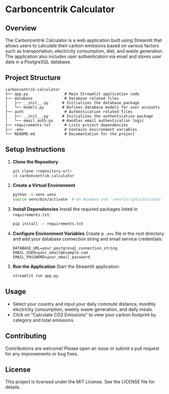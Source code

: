 # Carboncentrik Calculator

## Overview
The Carboncentrik Calculator is a web application built using Streamlit that allows users to calculate their carbon emissions based on various factors such as transportation, electricity consumption, diet, and waste generation. The application also includes user authentication via email and stores user data in a PostgreSQL database.

## Project Structure
```
carboncentrik-calculator
├── app.py                # Main Streamlit application code
├── database              # Database related files
│   ├── __init__.py      # Initializes the database package
│   └── models.py        # Defines database models for user accounts
├── auth                  # Authentication related files
│   ├── __init__.py      # Initializes the authentication package
│   └── email_auth.py    # Handles email authentication logic
├── requirements.txt      # Lists project dependencies
├── .env                  # Contains environment variables
└── README.md             # Documentation for the project
```

## Setup Instructions

1. **Clone the Repository**
   ```bash
   git clone <repository-url>
   cd carboncentrik-calculator
   ```

2. **Create a Virtual Environment**
   ```bash
   python -m venv venv
   source venv/bin/activate  # On Windows use `venv\Scripts\activate`
   ```

3. **Install Dependencies**
   Install the required packages listed in `requirements.txt`:
   ```bash
   pip install -r requirements.txt
   ```

4. **Configure Environment Variables**
   Create a `.env` file in the root directory and add your database connection string and email service credentials:
   ```
   DATABASE_URL=your_postgresql_connection_string
   EMAIL_USER=your_email@example.com
   EMAIL_PASSWORD=your_email_password
   ```

5. **Run the Application**
   Start the Streamlit application:
   ```bash
   streamlit run app.py
   ```

## Usage
- Select your country and input your daily commute distance, monthly electricity consumption, weekly waste generation, and daily meals.
- Click on "Calculate CO2 Emissions" to view your carbon footprint by category and total emissions.

## Contributing
Contributions are welcome! Please open an issue or submit a pull request for any improvements or bug fixes.

## License
This project is licensed under the MIT License. See the LICENSE file for details.